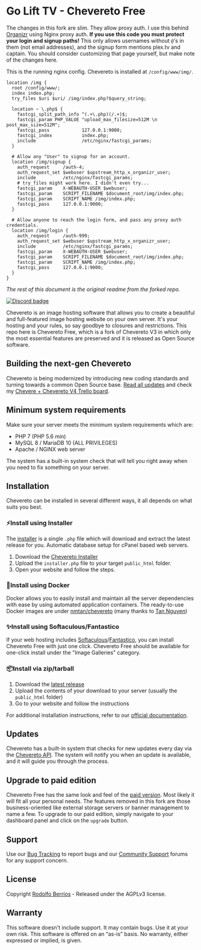 # Go Lift TV - Chevereto Free

The changes in this fork are slim. They allow proxy auth. I use this behind [Organizr](https://github.com/causefx/Organizr) using Nginx proxy auth. **If you use this code you must protect your login and signup paths!**
This only allows usernames without `@`'s in them (not email addresses), and the signup form mentions plex.tv and captain. You should consider customizing that page yourself, but make note of the changes here.

This is the running nginx config. Chevereto is installed at `/config/www/img/`.
```shell
location /img {
  root /config/www/;
  index index.php;
  try_files $uri $uri/ /img/index.php?$query_string;

  location ~ \.php$ {
    fastcgi_split_path_info ^(.+\.php)(/.+)$;
    fastcgi_param PHP_VALUE "upload_max_filesize=512M \n post_max_size=512M";
    fastcgi_pass            127.0.0.1:9000;
    fastcgi_index           index.php;
    include                 /etc/nginx/fastcgi_params;
  }

  # Allow any "User" to signup for an account.
  location /img/signup {
    auth_request     /auth-4;
    auth_request_set $webuser $upstream_http_x_organizr_user;
    include          /etc/nginx/fastcgi_params;
    # try_files might work here. I didn't even try...
    fastcgi_param    X-WEBAUTH-USER $webuser;
    fastcgi_param    SCRIPT_FILENAME $document_root/img/index.php;
    fastcgi_param    SCRIPT_NAME /img/index.php;
    fastcgi_pass     127.0.0.1:9000;
  }

  # Allow anyone to reach the login form, and pass any proxy auth credentials.
  location /img/login {
    auth_request     /auth-999;
    auth_request_set $webuser $upstream_http_x_organizr_user;
    include          /etc/nginx/fastcgi_params;
    fastcgi_param    X-WEBAUTH-USER $webuser;
    fastcgi_param    SCRIPT_FILENAME $document_root/img/index.php;
    fastcgi_param    SCRIPT_NAME /img/index.php;
    fastcgi_pass     127.0.0.1:9000;
  }
}
```

*The rest of this document is the original readme from the forked repo.*

[![Discord badge](https://img.shields.io/discord/494235589416189974)](https://chevereto.com/go/discord)

Chevereto is an image hosting software that allows you to create a beautiful and full-featured image hosting website on your own server. It's your hosting and your rules, so say goodbye to closures and restrictions. This repo here is Chevereto Free, which is a fork of Chevereto V3 in which only the most essential features are preserved and it is released as Open Source software.

## Building the next-gen Chevereto

Chevereto is being modernized by introducing new coding standards and turning towards a common Open Source base. [Read all updates](https://chevereto.com/community/threads/building-the-next-gen-chevereto.11140/) and check my [Chevere + Chevereto V4 Trello board](https://trello.com/b/DCZhECwN/chevere-chevereto-v4).

## Minimum system requirements

Make sure your server meets the minimum system requirements which are:

- PHP 7 (PHP 5.6 min)
- MySQL 8 / MariaDB 10 (ALL PRIVILEGES)
- Apache / NGiNX web server

The system has a built-in system check that will tell you right away when you need to fix something on your server.

## Installation

Chevereto can be installed in several different ways, it all depends on what suits you best.

### ⚡Install using Installer

The [installer](https://github.com/Chevereto/Installer) is a single `.php` file which will download and extract the latest release for you. Automatic database setup for cPanel based web servers.

1. Download the [Chevereto Installer](https://chevereto.com/download/file/installer)
2. Upload the `installer.php` file to your target `public_html` folder.
3. Open your website and follow the steps.

### 🐳Install using Docker

Docker allows you to easily install and maintain all the server dependencies with ease by using automated application containers. The ready-to-use Docker images are under [nmtan/chevereto](https://hub.docker.com/r/nmtan/chevereto/) (many thanks to [Tan Nguyen](https://github.com/tanmng))

### ✨Install using Softaculous/Fantastico

If your web hosting includes [Softaculous](https://softaculous.com/)/[Fantastico](https://netenberg.com/fantastico.php), you can install Chevereto Free with just one click. Chevereto Free should be available for one-click install under the "Image Galleries" category.

### 📦Install via zip/tarball

 1. Download the [latest release](https://github.com/Chevereto/Chevereto-Free/releases/latest)
 2. Upload the contents of your download to your server (usually the `public_html` folder)
 3. Go to your website and follow the instructions

For additional installation instructions, refer to our [official documentation](https://chevereto.com/docs/install).

## Updates

Chevereto has a built-in system that checks for new updates every day via the [Chevereto API](https://chevereto.com/api/get/info/free). The system will notify you when an update is available, and it will guide you through the process.

## Upgrade to paid edition

Chevereto Free has the same look and feel of the [paid version](https://chevereto.com). Most likely it will fit all your personal needs. The features removed in this fork are those business-oriented like external storage servers or banner management to name a few. To upgrade to our paid edition, simply navigate to your dashboard panel and click on the `upgrade` button.

## Support

Use our [Bug Tracking](https://chevereto.com/bug-tracking) to report bugs and our [Community Support](https://chevereto.com/community-support) forums for any support concern.

## License

Copyright [Rodolfo Berríos](http://rodolfoberrios.com) - Released under the AGPLv3 license.

## Warranty

This software doesn't include support. It may contain bugs. Use it at your own risk. This software is offered on an “as-is” basis. No warranty, either expressed or implied, is given.
